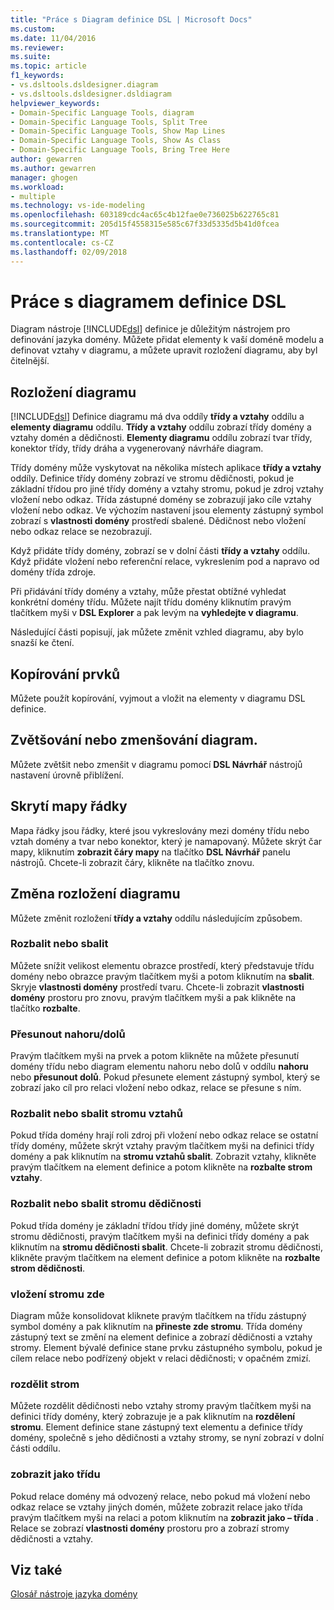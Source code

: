 ```yaml
---
title: "Práce s Diagram definice DSL | Microsoft Docs"
ms.custom: 
ms.date: 11/04/2016
ms.reviewer: 
ms.suite: 
ms.topic: article
f1_keywords:
- vs.dsltools.dsldesigner.diagram
- vs.dsltools.dsldesigner.dsldiagram
helpviewer_keywords:
- Domain-Specific Language Tools, diagram
- Domain-Specific Language Tools, Split Tree
- Domain-Specific Language Tools, Show Map Lines
- Domain-Specific Language Tools, Show As Class
- Domain-Specific Language Tools, Bring Tree Here
author: gewarren
ms.author: gewarren
manager: ghogen
ms.workload:
- multiple
ms.technology: vs-ide-modeling
ms.openlocfilehash: 603189cdc4ac65c4b12fae0e736025b622765c81
ms.sourcegitcommit: 205d15f4558315e585c67f33d5335d5b41d0fcea
ms.translationtype: MT
ms.contentlocale: cs-CZ
ms.lasthandoff: 02/09/2018
---
```

# <a name="working-with-the-dsl-definition-diagram"></a>Práce s diagramem definice DSL
Diagram nástroje [!INCLUDE[dsl](../modeling/includes/dsl_md.md)] definice je důležitým nástrojem pro definování jazyka domény. Můžete přidat elementy k vaší doméně modelu a definovat vztahy v diagramu, a můžete upravit rozložení diagramu, aby byl čitelnější.  
  
## <a name="the-layout-of-the-diagram"></a>Rozložení diagramu  
 [!INCLUDE[dsl](../modeling/includes/dsl_md.md)] Definice diagramu má dva oddíly **třídy a vztahy** oddílu a **elementy diagramu** oddílu. **Třídy a vztahy** oddílu zobrazí třídy domény a vztahy domén a dědičnosti. **Elementy diagramu** oddílu zobrazí tvar třídy, konektor třídy, třídy dráha a vygenerovaný návrháře diagram.  
  
 Třídy domény může vyskytovat na několika místech aplikace **třídy a vztahy** oddíly. Definice třídy domény zobrazí ve stromu dědičnosti, pokud je základní třídou pro jiné třídy domény a vztahy stromu, pokud je zdroj vztahy vložení nebo odkaz. Třída zástupné domény se zobrazují jako cíle vztahy vložení nebo odkaz. Ve výchozím nastavení jsou elementy zástupný symbol zobrazí s **vlastnosti domény** prostředí sbalené. Dědičnost nebo vložení nebo odkaz relace se nezobrazují.  
  
 Když přidáte třídy domény, zobrazí se v dolní části **třídy a vztahy** oddílu. Když přidáte vložení nebo referenční relace, vykreslením pod a napravo od domény třída zdroje.  
  
 Při přidávání třídy domény a vztahy, může přestat obtížné vyhledat konkrétní domény třídu. Můžete najít třídu domény kliknutím pravým tlačítkem myši v **DSL Explorer** a pak levým na **vyhledejte v diagramu**.  
  
 Následující části popisují, jak můžete změnit vzhled diagramu, aby bylo snazší ke čtení.  
  
## <a name="copying-elements"></a>Kopírování prvků  
 Můžete použít kopírování, vyjmout a vložit na elementy v diagramu DSL definice.  
  
## <a name="zooming-in-or-out-on-the-diagram"></a>Zvětšování nebo zmenšování diagram.  
 Můžete zvětšit nebo zmenšit v diagramu pomocí **DSL Návrhář** nástrojů nastavení úrovně přiblížení.  
  
## <a name="hiding-map-lines"></a>Skrytí mapy řádky  
 Mapa řádky jsou řádky, které jsou vykreslovány mezi domény třídu nebo vztah domény a tvar nebo konektor, který je namapovaný. Můžete skrýt čar mapy, kliknutím **zobrazit čáry mapy** na tlačítko **DSL Návrhář** panelu nástrojů. Chcete-li zobrazit čáry, klikněte na tlačítko znovu.  
  
## <a name="changing-the-diagram-layout"></a>Změna rozložení diagramu  
 Můžete změnit rozložení **třídy a vztahy** oddílu následujícím způsobem.  
  
### <a name="expandcollapse"></a>Rozbalit nebo sbalit  
 Můžete snížit velikost elementu obrazce prostředí, který představuje třídu domény nebo obrazce pravým tlačítkem myši a potom kliknutím na **sbalit**. Skryje **vlastnosti domény** prostředí tvaru. Chcete-li zobrazit **vlastnosti domény** prostoru pro znovu, pravým tlačítkem myši a pak klikněte na tlačítko **rozbalte**.  
  
### <a name="move-updown"></a>Přesunout nahoru/dolů  
 Pravým tlačítkem myši na prvek a potom klikněte na můžete přesunutí domény třídu nebo diagram elementu nahoru nebo dolů v oddílu **nahoru** nebo **přesunout dolů**. Pokud přesunete element zástupný symbol, který se zobrazí jako cíl pro relaci vložení nebo odkaz, relace se přesune s ním.  
  
### <a name="expandcollapse-relationships-tree"></a>Rozbalit nebo sbalit stromu vztahů  
 Pokud třída domény hrají roli zdroj při vložení nebo odkaz relace se ostatní třídy domény, můžete skrýt vztahy pravým tlačítkem myši na definici třídy domény a pak kliknutím na **stromu vztahů sbalit**. Zobrazit vztahy, klikněte pravým tlačítkem na element definice a potom klikněte na **rozbalte strom vztahy**.  
  
### <a name="expandcollapse-inheritance-tree"></a>Rozbalit nebo sbalit stromu dědičnosti  
 Pokud třída domény je základní třídou třídy jiné domény, můžete skrýt stromu dědičnosti, pravým tlačítkem myši na definici třídy domény a pak kliknutím na **stromu dědičnosti sbalit**. Chcete-li zobrazit stromu dědičnosti, klikněte pravým tlačítkem na element definice a potom klikněte na **rozbalte strom dědičnosti**.  
  
### <a name="bring-tree-here"></a>vložení stromu zde  
 Diagram může konsolidovat kliknete pravým tlačítkem na třídu zástupný symbol domény a pak kliknutím na **přineste zde stromu**. Třída domény zástupný text se změní na element definice a zobrazí dědičnosti a vztahy stromy. Element bývalé definice stane prvku zástupného symbolu, pokud je cílem relace nebo podřízený objekt v relaci dědičnosti; v opačném zmizí.  
  
### <a name="split-tree"></a>rozdělit strom  
 Můžete rozdělit dědičnosti nebo vztahy stromy pravým tlačítkem myši na definici třídy domény, který zobrazuje je a pak kliknutím na **rozdělení stromu**. Element definice stane zástupný text elementu a definice třídy domény, společně s jeho dědičnosti a vztahy stromy, se nyní zobrazí v dolní části oddílu.  
  
### <a name="show-as-class"></a>zobrazit jako třídu  
 Pokud relace domény má odvozený relace, nebo pokud má vložení nebo odkaz relace se vztahy jiných domén, můžete zobrazit relace jako třída pravým tlačítkem myši na relaci a potom kliknutím na **zobrazit jako – třída** . Relace se zobrazí **vlastnosti domény** prostoru pro a zobrazí stromy dědičnosti a vztahy.  
  
## <a name="see-also"></a>Viz také  
 [Glosář nástroje jazyka domény](http://msdn.microsoft.com/ca5e84cb-a315-465c-be24-76aa3df276aa)